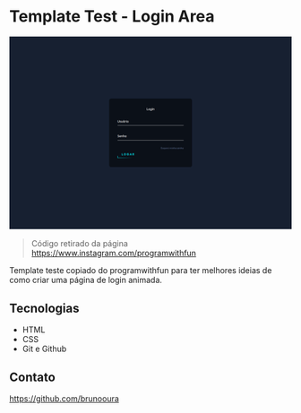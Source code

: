# Template Test - Login Area

![preview](./.github/preview.png)

> Código retirado da página https://www.instagram.com/programwithfun

Template teste copiado do programwithfun para ter melhores ideias de como criar uma página de login animada. 

## Tecnologias

- HTML
- CSS
- Git e Github

## Contato
https://github.com/brunooura